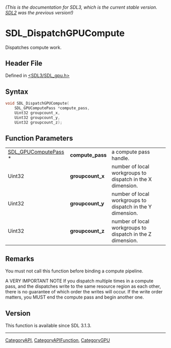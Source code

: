 ###### (This is the documentation for SDL3, which is the current stable version. [SDL2](https://wiki.libsdl.org/SDL2/) was the previous version!)
# SDL_DispatchGPUCompute

Dispatches compute work.

## Header File

Defined in [<SDL3/SDL_gpu.h>](https://github.com/libsdl-org/SDL/blob/main/include/SDL3/SDL_gpu.h)

## Syntax

```c
void SDL_DispatchGPUCompute(
    SDL_GPUComputePass *compute_pass,
    Uint32 groupcount_x,
    Uint32 groupcount_y,
    Uint32 groupcount_z);
```

## Function Parameters

|                                            |                  |                                                            |
| ------------------------------------------ | ---------------- | ---------------------------------------------------------- |
| [SDL_GPUComputePass](SDL_GPUComputePass) * | **compute_pass** | a compute pass handle.                                     |
| Uint32                                     | **groupcount_x** | number of local workgroups to dispatch in the X dimension. |
| Uint32                                     | **groupcount_y** | number of local workgroups to dispatch in the Y dimension. |
| Uint32                                     | **groupcount_z** | number of local workgroups to dispatch in the Z dimension. |

## Remarks

You must not call this function before binding a compute pipeline.

A VERY IMPORTANT NOTE If you dispatch multiple times in a compute pass, and
the dispatches write to the same resource region as each other, there is no
guarantee of which order the writes will occur. If the write order matters,
you MUST end the compute pass and begin another one.

## Version

This function is available since SDL 3.1.3.

----
[CategoryAPI](CategoryAPI), [CategoryAPIFunction](CategoryAPIFunction), [CategoryGPU](CategoryGPU)


